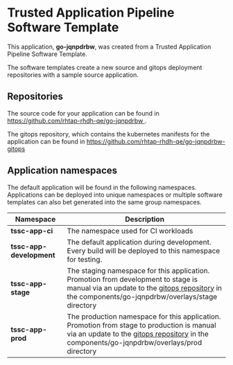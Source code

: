 # Trusted Application Pipeline Software Template

This application, **go-jqnpdrbw**, was created from a Trusted Application Pipeline Software Template.

The software templates create a new source and gitops deployment repositories with a sample source application. 

## Repositories

The source code for your application can be found in [https://github.com/rhtap-rhdh-qe/go-jqnpdrbw ](https://github.com/rhtap-rhdh-qe/go-jqnpdrbw ).
 
The gitops repository, which contains the kubernetes manifests for the application can be found in 
[https://github.com/rhtap-rhdh-qe/go-jqnpdrbw-gitops ](https://github.com/rhtap-rhdh-qe/go-jqnpdrbw-gitops ) 

## Application namespaces 

The default application will be found in the following namespaces. Applications can be deployed into unique namespaces or multiple software templates can also bet generated into the same group namespaces.  

|  Namespace   |  Description   |  
| -------- | -------- |
| **tssc-app-ci** | The namespace used for CI workloads |
| **tssc-app-development** | The default application during development. Every build will be deployed to this namespace for testing. |
| **tssc-app-stage** | The staging namespace for this application. Promotion from development to stage is manual via an update to the [gitops repository](https://github.com/rhtap-rhdh-qe/go-jqnpdrbw-gitops ) in the components/go-jqnpdrbw/overlays/stage directory |
| **tssc-app-prod** | The production namespace for this application. Promotion from stage to production is manual via an update to the [gitops repository](https://github.com/rhtap-rhdh-qe/go-jqnpdrbw-gitops ) in the components/go-jqnpdrbw/overlays/prod directory |